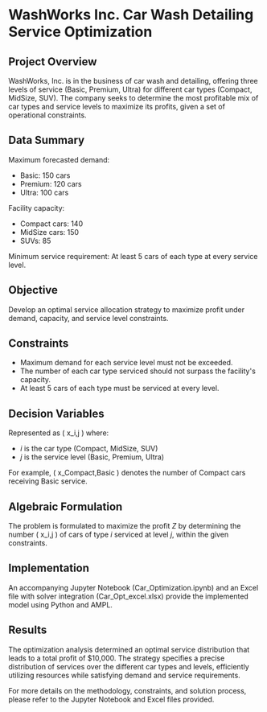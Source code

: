 # WashWorks Inc. Car Wash Detailing Service Optimization

## Project Overview
WashWorks, Inc. is in the business of car wash and detailing, offering three levels of service (Basic, Premium, Ultra) for different car types (Compact, MidSize, SUV). The company seeks to determine the most profitable mix of car types and service levels to maximize its profits, given a set of operational constraints.

## Data Summary
Maximum forecasted demand:
- Basic: 150 cars
- Premium: 120 cars
- Ultra: 100 cars

Facility capacity:
- Compact cars: 140
- MidSize cars: 150
- SUVs: 85

Minimum service requirement: At least 5 cars of each type at every service level.

## Objective
Develop an optimal service allocation strategy to maximize profit under demand, capacity, and service level constraints.

## Constraints
- Maximum demand for each service level must not be exceeded.
- The number of each car type serviced should not surpass the facility's capacity.
- At least 5 cars of each type must be serviced at every level.

## Decision Variables
Represented as \( x_i,j \) where:
- _i_ is the car type (Compact, MidSize, SUV)
- _j_ is the service level (Basic, Premium, Ultra)

For example, \( x_Compact,Basic \) denotes the number of Compact cars receiving Basic service.

## Algebraic Formulation
The problem is formulated to maximize the profit _Z_ by determining the number \( x_i,j \) of cars of type _i_ serviced at level _j_, within the given constraints.

## Implementation
An accompanying Jupyter Notebook (Car_Optimization.ipynb) and an Excel file with solver integration (Car_Opt_excel.xlsx) provide the implemented model using Python and AMPL.

## Results
The optimization analysis determined an optimal service distribution that leads to a total profit of $10,000. The strategy specifies a precise distribution of services over the different car types and levels, efficiently utilizing resources while satisfying demand and service requirements.

For more details on the methodology, constraints, and solution process, please refer to the Jupyter Notebook and Excel files provided.


